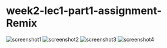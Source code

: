 # week2-lec1-part1-assignment-Remix

![screenshot1](https://github.com/user-attachments/assets/77219779-2f12-4ab6-a101-7403a84a51ba)
![screenshot2](https://github.com/user-attachments/assets/7daadf7d-0aeb-4fcd-96b8-13c30a4e5d62)
![screenshot3](https://github.com/user-attachments/assets/652faf68-bbc1-4b67-b474-ac54c1a19288)
![screenshot4](https://github.com/user-attachments/assets/c19b2df0-5e47-4ced-b6a9-6f0d37500dd8)
